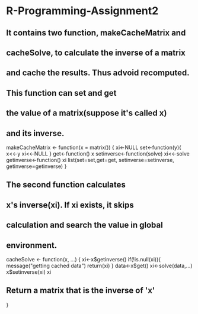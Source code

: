 # R-Programming-Assignment2
## It contains two function, makeCacheMatrix and 
## cacheSolve, to calculate the inverse of a matrix
## and cache the results. Thus advoid recomputed.

## This function can set and get 
## the value of a matrix(suppose it's called x) 
## and its inverse.

makeCacheMatrix <- function(x = matrix()) {
  xi<-NULL
  set<-function(y){
    x<<-y
    xi<<-NULL
  }
  get<-function() x
  setinverse<-function(solve) xi<<-solve
  getinverse<-function() xi
  list(set=set,get=get,
       setinverse=setinverse,
       getinverse=getinverse)
}


## The second function calculates
## x's inverse(xi). If xi exists, it skips 
## calculation and search the value in global 
## environment.


cacheSolve <- function(x, ...) {
  xi<-x$getinverse()
  if(!is.null(xi)){
    message("getting cached data")
    return(xi)
  }
  data<-x$get()
  xi<-solve(data,...)
  x$setinverse(xi)
  xi
  ## Return a matrix that is the inverse of 'x'
}
